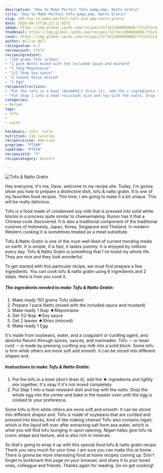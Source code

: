 ```yaml
---
description: "How to Make Perfect Tofu &amp;amp; Natto Gratin"
title: "How to Make Perfect Tofu &amp;amp; Natto Gratin"
slug: 449-how-to-make-perfect-tofu-and-amp-natto-gratin
date: 2020-08-17T14:23:12.857Z
image: https://img-global.cpcdn.com/recipes/5171611868069888/751x532cq70/tofu-natto-gratin-recipe-main-photo.jpg
thumbnail: https://img-global.cpcdn.com/recipes/5171611868069888/751x532cq70/tofu-natto-gratin-recipe-main-photo.jpg
cover: https://img-global.cpcdn.com/recipes/5171611868069888/751x532cq70/tofu-natto-gratin-recipe-main-photo.jpg
author: Willie Bell
ratingvalue: 4.3
reviewcount: 27674
recipeingredient:
- "150 grams Tofu silken"
- "1 pack Natto mixed with the included sauce and mustard"
- "1 tbsp Mayonnaise"
- "1/2 tbsp Soy sauce"
- "2 leaves Shiso minced"
- "1 Egg"
recipeinstructions:
- "Put the tofu in a bowl (don&#39;t drain it), add the ★ ingredients and lightly mix together. It&#39;s okay if it&#39;s not mixed completely."
- "Put Step 1 into a heat-resistant dish and top with the natto. Drop the whole egg into the center and bake in the toaster oven until the egg is cooked to your preference."
categories:
- Recipe
tags:
- tofu
- 
- natto

katakunci: tofu  natto 
nutrition: 116 calories
recipecuisine: American
preptime: "PT20M"
cooktime: "PT41M"
recipeyield: "3"
recipecategory: Dessert

---
```



![Tofu &amp; Natto Gratin](https://img-global.cpcdn.com/recipes/5171611868069888/751x532cq70/tofu-natto-gratin-recipe-main-photo.jpg)

Hey everyone, it's me, Dave, welcome to my recipe site. Today, I'm gonna show you how to prepare a distinctive dish, tofu &amp; natto gratin. It is one of my favorites food recipes. This time, I am going to make it a bit unique. This will be really delicious.

Tofu is a food made of condensed soy milk that is pressed into solid white blocks in a process quite similar to cheesemaking. Rumor has it that a Chinese cook discovered. It is also a traditional component of the traditional cuisines of Indonesia, Japan, Korea, Singapore and Thailand. In modern Western cooking it is sometimes treated as a meat substitute.

Tofu &amp; Natto Gratin is one of the most well liked of current trending meals on earth. It is simple, it is fast, it tastes yummy. It is enjoyed by millions every day. Tofu &amp; Natto Gratin is something that I've loved my whole life. They are nice and they look wonderful.


To get started with this particular recipe, we must first prepare a few ingredients. You can cook tofu &amp; natto gratin using 6 ingredients and 2 steps. Here is how you cook it.

<!--inarticleads1-->

##### The ingredients needed to make Tofu &amp; Natto Gratin:

1. Make ready 150 grams Tofu (silken)
1. Prepare 1 pack Natto (mixed with the included sauce and mustard)
1. Make ready 1 tbsp ★Mayonnaise
1. Get 1/2 tbsp ★Soy sauce
1. Get 2 leaves ★Shiso (minced)
1. Make ready 1 Egg


It&#39;s made from soybeans, water,​ and a coagulant or curdling agent, and absorbs flavors through spices, sauces, and marinades. Tofu -- or bean curd -- is made by pressing curdling soy milk into a solid block. Some tofu is firm while others are more soft and smooth. It can be sliced into different shapes and. 

<!--inarticleads2-->

##### Instructions to make Tofu &amp; Natto Gratin:

1. Put the tofu in a bowl (don&#39;t drain it), add the ★ ingredients and lightly mix together. It&#39;s okay if it&#39;s not mixed completely.
1. Put Step 1 into a heat-resistant dish and top with the natto. Drop the whole egg into the center and bake in the toaster oven until the egg is cooked to your preference.


Some tofu is firm while others are more soft and smooth. It can be sliced into different shapes and. Tofu is made of soybeans that are curdled and pressed into blocks, kind of like making cheese! Tofu also contains nigari, which is the liquid left over after extracting salt from sea water, which is what you will find tofu lounging in upon opening. Nigari helps give tofu its iconic shape and texture, and is also rich in minerals. 

So that's going to wrap it up with this special food tofu &amp; natto gratin recipe. Thank you very much for your time. I am sure you can make this at home. There is gonna be more interesting food at home recipes coming up. Don't forget to bookmark this page on your browser, and share it to your loved ones, colleague and friends. Thanks again for reading. Go on get cooking!
